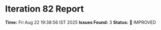 # Iteration 82 Report
**Time:** Fri Aug 22 19:38:56 IST 2025
**Issues Found:** 3
**Status:** 🔧 IMPROVED
